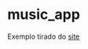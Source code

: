 # music_app

Exemplo tirado do [site](https://doctorcodetutorial.blogspot.com/2020/10/make-music-player-in-flutter.html?m=1)
